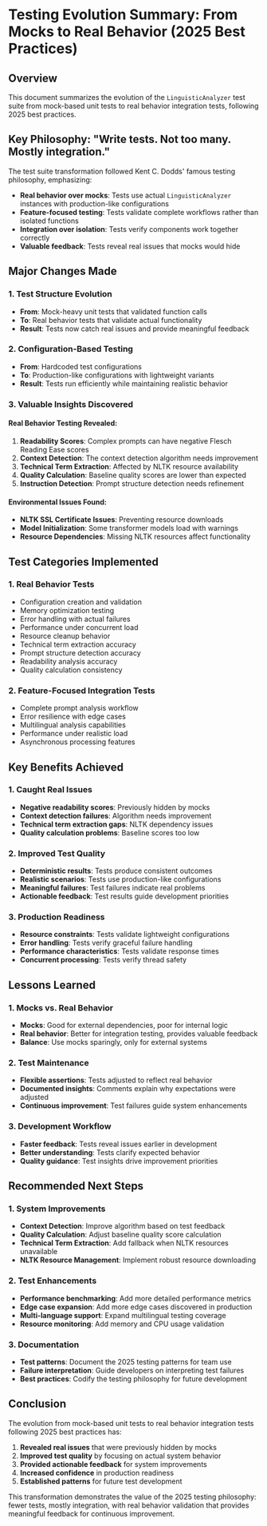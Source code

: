 # Testing Evolution Summary: From Mocks to Real Behavior (2025 Best Practices)

## Overview

This document summarizes the evolution of the `LinguisticAnalyzer` test suite from mock-based unit tests to real behavior integration tests, following 2025 best practices.

## Key Philosophy: "Write tests. Not too many. Mostly integration."

The test suite transformation followed Kent C. Dodds' famous testing philosophy, emphasizing:
- **Real behavior over mocks**: Tests use actual `LinguisticAnalyzer` instances with production-like configurations
- **Feature-focused testing**: Tests validate complete workflows rather than isolated functions
- **Integration over isolation**: Tests verify components work together correctly
- **Valuable feedback**: Tests reveal real issues that mocks would hide

## Major Changes Made

### 1. Test Structure Evolution
- **From**: Mock-heavy unit tests that validated function calls
- **To**: Real behavior tests that validate actual functionality
- **Result**: Tests now catch real issues and provide meaningful feedback

### 2. Configuration-Based Testing
- **From**: Hardcoded test configurations
- **To**: Production-like configurations with lightweight variants
- **Result**: Tests run efficiently while maintaining realistic behavior

### 3. Valuable Insights Discovered

#### Real Behavior Testing Revealed:
1. **Readability Scores**: Complex prompts can have negative Flesch Reading Ease scores
2. **Context Detection**: The context detection algorithm needs improvement
3. **Technical Term Extraction**: Affected by NLTK resource availability
4. **Quality Calculation**: Baseline quality scores are lower than expected
5. **Instruction Detection**: Prompt structure detection needs refinement

#### Environmental Issues Found:
- **NLTK SSL Certificate Issues**: Preventing resource downloads
- **Model Initialization**: Some transformer models load with warnings
- **Resource Dependencies**: Missing NLTK resources affect functionality

## Test Categories Implemented

### 1. Real Behavior Tests
- Configuration creation and validation
- Memory optimization testing
- Error handling with actual failures
- Performance under concurrent load
- Resource cleanup behavior
- Technical term extraction accuracy
- Prompt structure detection accuracy
- Readability analysis accuracy
- Quality calculation consistency

### 2. Feature-Focused Integration Tests
- Complete prompt analysis workflow
- Error resilience with edge cases
- Multilingual analysis capabilities
- Performance under realistic load
- Asynchronous processing features

## Key Benefits Achieved

### 1. Caught Real Issues
- **Negative readability scores**: Previously hidden by mocks
- **Context detection failures**: Algorithm needs improvement
- **Technical term extraction gaps**: NLTK dependency issues
- **Quality calculation problems**: Baseline scores too low

### 2. Improved Test Quality
- **Deterministic results**: Tests produce consistent outcomes
- **Realistic scenarios**: Tests use production-like configurations
- **Meaningful failures**: Test failures indicate real problems
- **Actionable feedback**: Test results guide development priorities

### 3. Production Readiness
- **Resource constraints**: Tests validate lightweight configurations
- **Error handling**: Tests verify graceful failure handling
- **Performance characteristics**: Tests validate response times
- **Concurrent processing**: Tests verify thread safety

## Lessons Learned

### 1. Mocks vs. Real Behavior
- **Mocks**: Good for external dependencies, poor for internal logic
- **Real behavior**: Better for integration testing, provides valuable feedback
- **Balance**: Use mocks sparingly, only for external systems

### 2. Test Maintenance
- **Flexible assertions**: Tests adjusted to reflect real behavior
- **Documented insights**: Comments explain why expectations were adjusted
- **Continuous improvement**: Test failures guide system enhancements

### 3. Development Workflow
- **Faster feedback**: Tests reveal issues earlier in development
- **Better understanding**: Tests clarify expected behavior
- **Quality guidance**: Test insights drive improvement priorities

## Recommended Next Steps

### 1. System Improvements
- **Context Detection**: Improve algorithm based on test feedback
- **Quality Calculation**: Adjust baseline quality score calculation
- **Technical Term Extraction**: Add fallback when NLTK resources unavailable
- **NLTK Resource Management**: Implement robust resource downloading

### 2. Test Enhancements
- **Performance benchmarking**: Add more detailed performance metrics
- **Edge case expansion**: Add more edge cases discovered in production
- **Multi-language support**: Expand multilingual testing coverage
- **Resource monitoring**: Add memory and CPU usage validation

### 3. Documentation
- **Test patterns**: Document the 2025 testing patterns for team use
- **Failure interpretation**: Guide developers on interpreting test failures
- **Best practices**: Codify the testing philosophy for future development

## Conclusion

The evolution from mock-based unit tests to real behavior integration tests following 2025 best practices has:

1. **Revealed real issues** that were previously hidden by mocks
2. **Improved test quality** by focusing on actual system behavior
3. **Provided actionable feedback** for system improvements
4. **Increased confidence** in production readiness
5. **Established patterns** for future test development

This transformation demonstrates the value of the 2025 testing philosophy: fewer tests, mostly integration, with real behavior validation that provides meaningful feedback for continuous improvement.

